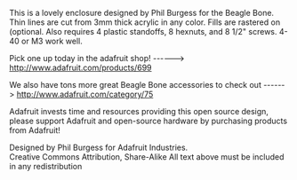 This is a lovely enclosure designed by Phil Burgess for the Beagle Bone. Thin lines are cut from 3mm thick acrylic in any color. Fills are rastered on (optional. Also requires 4 plastic standoffs, 8 hexnuts, and 8 1/2" screws. 4-40 or M3 work well.

  Pick one up today in the adafruit shop!
  ------> http://www.adafruit.com/products/699

We also have tons more great Beagle Bone accessories to check out
  ------> http://www.adafruit.com/category/75

Adafruit invests time and resources providing this open source design, 
please support Adafruit and open-source hardware by purchasing 
products from Adafruit!

Designed by Phil Burgess for Adafruit Industries.  
Creative Commons Attribution, Share-Alike
All text above must be included in any redistribution
